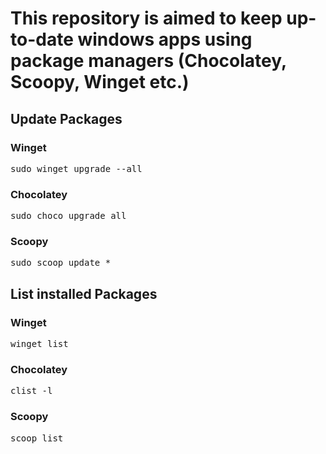 # This repository is aimed to keep up-to-date windows apps using package managers (Chocolatey, Scoopy, Winget etc.)

## Update Packages

### **Winget**

<pre>sudo winget upgrade --all </pre>

### **Chocolatey**

<pre>sudo choco upgrade all </pre>


### **Scoopy**

<pre>sudo scoop update * </pre>

## List installed Packages

### **Winget**

<pre>winget list </pre>

### **Chocolatey**

<pre>clist -l </pre>

### **Scoopy**

<pre>scoop list </pre>
